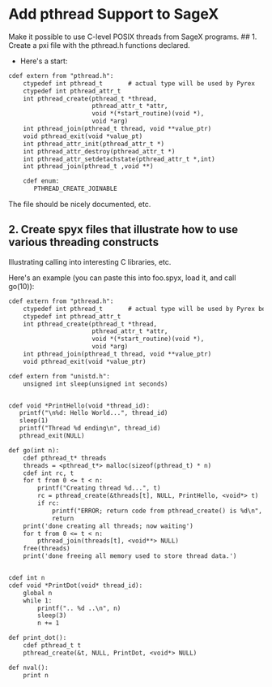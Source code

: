 # Add pthread Support to SageX
Make it possible to use C-level POSIX threads from SageX programs.   ## 1. Create a pxi file with the pthread.h functions declared.

   * Here's a start:  

```txt
cdef extern from "pthread.h":
    ctypedef int pthread_t       # actual type will be used by Pyrex 
    ctypedef int pthread_attr_t     
    int pthread_create(pthread_t *thread, 
                       pthread_attr_t *attr,
                       void *(*start_routine)(void *), 
                       void *arg)
    int pthread_join(pthread_t thread, void **value_ptr)
    void pthread_exit(void *value_pt)
    int pthread_attr_init(pthread_attr_t *)
    int pthread_attr_destroy(pthread_attr_t *)
    int pthread_attr_setdetachstate(pthread_attr_t *,int)
    int pthread_join(pthread_t ,void **)

    cdef enum:
       PTHREAD_CREATE_JOINABLE
```
The file should be nicely documented, etc.  


## 2. Create spyx files that illustrate how to use various threading constructs

Illustrating calling into interesting C libraries, etc. 

Here's an example (you can paste this into foo.spyx, load it, and call go(10)): 


```txt
cdef extern from "pthread.h":
    ctypedef int pthread_t       # actual type will be used by Pyrex below...
    ctypedef int pthread_attr_t     
    int pthread_create(pthread_t *thread, 
                       pthread_attr_t *attr,
                       void *(*start_routine)(void *), 
                       void *arg)
    int pthread_join(pthread_t thread, void **value_ptr)
    void pthread_exit(void *value_ptr)

cdef extern from "unistd.h":
    unsigned int sleep(unsigned int seconds)


cdef void *PrintHello(void *thread_id):
   printf("\n%d: Hello World...", thread_id)
   sleep(1)
   printf("Thread %d ending\n", thread_id)
   pthread_exit(NULL)

def go(int n):
    cdef pthread_t* threads
    threads = <pthread_t*> malloc(sizeof(pthread_t) * n)
    cdef int rc, t
    for t from 0 <= t < n:
        printf("Creating thread %d...", t)
        rc = pthread_create(&threads[t], NULL, PrintHello, <void*> t)
        if rc:
            printf("ERROR; return code from pthread_create() is %d\n", rc)
            return
    print('done creating all threads; now waiting')
    for t from 0 <= t < n:
        pthread_join(threads[t], <void**> NULL)
    free(threads)
    print('done freeing all memory used to store thread data.')


cdef int n
cdef void *PrintDot(void* thread_id):
    global n
    while 1:
        printf(".. %d ..\n", n)
        sleep(3)
        n += 1

def print_dot():
    cdef pthread_t t
    pthread_create(&t, NULL, PrintDot, <void*> NULL)

def nval():
    print n
    
```